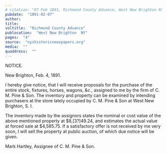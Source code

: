 ```yaml
---
# citation: "07 Feb 1891, Richmond County Advance, West New Brighton NY, p4, nyshistoricnewspapers.org."
pubdate:  "1891-02-07"
author: 
title: 
voltitle:  "Richmond County Advance"
publocation:  "West New Brighton  NY"
pages:  "4"
source:  "nyshistoricnewspapers.org"
media:  ""
quaddress:  ""
---
```

NOTICE.

New Brighton, Feb. 4, 1891.

I hereby give notice, that I will receive proposals for the purchase of the entire stock, fixtures, horses, wagons, &c., assigned to me by the firm of C. M. Pine & Son. The inventory and property can be examined by intending purchasers at the store lately occupied by C. M. Pine & Son at West New Brighton, S. I.

The inventory made by the assignors states the nominal or cost value of the above mentioned property at $8,[3?]49.24, and estimates the actual value at forced sale at $4,585.75. If a satisfactory offer is not received by me very soon, I will sell the property at public auction, of which due notice will be given. 

Mark Hartley, Assignee of C. M. Pine & Son.

